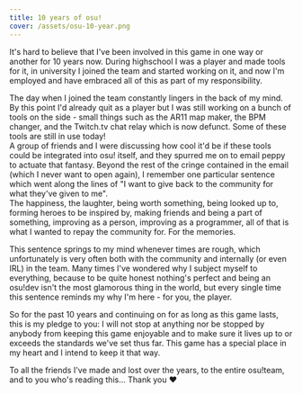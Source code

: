 ```yaml
---
title: 10 years of osu!
cover: /assets/osu-10-year.png
---
```


It's hard to believe that I've been involved in this game in one way or another for 10 years now. During highschool I was a player and made tools for it, in university I joined the team and started working on it, and now I'm employed and have embraced all of this as part of my responsibility.

The day when I joined the team constantly lingers in the back of my mind. By this point I'd already quit as a player but I was still working on a bunch of tools on the side - small things such as the AR11 map maker, the BPM changer, and the Twitch.tv chat relay which is now defunct. Some of these tools are still in use today!  
A group of friends and I were discussing how cool it'd be if these tools could be integrated into osu! itself, and they spurred me on to email peppy to actuate that fantasy. Beyond the rest of the cringe contained in the email (which I never want to open again), I remember one particular sentence which went along the lines of "I want to give back to the community for what they've given to me".  
The happiness, the laughter, being worth something, being looked up to, forming heroes to be inspired by, making friends and being a part of something, improving as a person, improving as a programmer, all of that is what I wanted to repay the community for. For the memories.

This sentence springs to my mind whenever times are rough, which unfortunately is very often both with the community and internally (or even IRL) in the team. Many times I've wondered why I subject myself to everything, because to be quite honest nothing's perfect and being an osu!dev isn't the most glamorous thing in the world, but every single time this sentence reminds my why I'm here - for you, the player.

So for the past 10 years and continuing on for as long as this game lasts, this is my pledge to you: I will not stop at anything nor be stopped by anybody from keeping this game enjoyable and to make sure it lives up to or exceeds the standards we've set thus far. This game has a special place in my heart and I intend to keep it that way.

To all the friends I've made and lost over the years, to the entire osu!team, and to you who's reading this... Thank you ♥